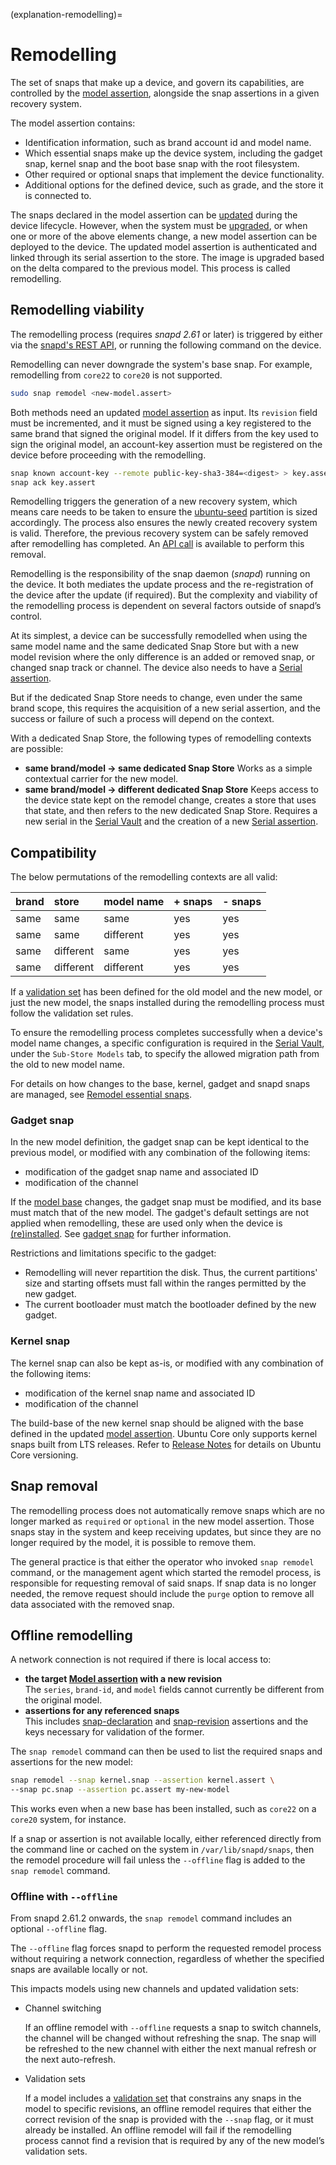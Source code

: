 (explanation-remodelling)=
# Remodelling

The set of snaps that make up a device, and govern its capabilities, are controlled by the [model assertion](/reference/assertions/model), alongside the snap assertions in a given recovery system.

The model assertion contains:

* Identification information, such as brand account id and model name.
* Which essential snaps make up the device system, including the gadget snap, kernel snap and the boot base snap with the root filesystem.
* Other required or optional snaps that implement the device functionality.
* Additional options for the defined device, such as grade, and the store it is connected to.

The snaps declared in the model assertion can be [updated](/explanation/refresh-control) during the device lifecycle. However, when the system must be [upgraded](/how-to-guides/manage-ubuntu-core/upgrade-ubuntu-core.md), or when one or more of the above elements change, a new model assertion can be deployed to the device. The updated model assertion is authenticated and linked through its serial assertion to the store. The image is upgraded based on the delta compared to the previous model. This process is called remodelling.

## Remodelling viability

The remodelling process (requires _snapd 2.61_ or later) is triggered by either via the [snapd's REST API](https://snapcraft.io/docs/snapd-api), or running the following command on the device.

Remodelling can never downgrade the system's base snap. For example, remodelling from `core22` to `core20` is not supported.

```bash
sudo snap remodel <new-model.assert>
```

Both methods need an updated [model assertion](/reference/assertions/model) as input. Its `revision` field must be incremented, and it must be signed using a key registered to the same brand that signed the original model. If it differs from the key used to sign the original model, an account-key assertion must be registered on the device before proceeding with the remodelling.

```bash
snap known account-key --remote public-key-sha3-384=<digest> > key.assert
snap ack key.assert
```

Remodelling triggers the generation of a new recovery system, which means care needs to be taken to ensure the [ubuntu-seed](/explanation/core-elements/storage-layout.md#the-ubuntu-seed-partition) partition is sized accordingly. The process also ensures the newly created recovery system is valid. Therefore, the previous recovery system can be safely removed after remodelling has completed. An [API call](/how-to-guides/manage-ubuntu-core/create-a-recovery-system-from-the-api.md/#removing-api-usage) is available to perform this removal.

Remodelling is the responsibility of the snap daemon (_snapd_) running on the device. It both mediates the update process and the re-registration of the device after the update (if required). But the complexity and viability of the remodelling process is dependent on several factors outside of snapd’s control.

At its simplest, a device can be successfully remodelled when using the same model name and the same dedicated Snap Store but with a new model revision where the only difference is an added or removed snap, or changed snap track or channel. The device also needs to have a [Serial assertion](/reference/assertions/serial).

But if the dedicated Snap Store needs to change, even under the same brand scope, this requires the acquisition of a new serial assertion, and the success or failure of such a process will depend on the context.

With a dedicated Snap Store, the following types of remodelling contexts are possible:
- **same brand/model -> same dedicated Snap Store**
Works as a simple contextual carrier for the new model.
- **same brand/model -> different dedicated Snap Store**
Keeps access to the device state kept on the remodel change, creates a store that uses that state, and then refers to the new dedicated Snap Store. Requires a new serial in the [Serial Vault](https://ubuntu.com/core/services/guide/serial-vault-overview) and the creation of a new  [Serial assertion](/reference/assertions/serial).

## Compatibility

The below permutations of the remodelling contexts are all valid:

| brand | store | model name | + snaps | - snaps |
| :-- | :-- | :-- | :-- | :-- | 
| same | same | same | yes | yes |
| same | same | different | yes | yes | 
| same | different | same | yes | yes | 
| same | different | different | yes | yes | 

If a [validation set](https://snapcraft.io/docs/validation-sets) has been defined for the old model and the new model, or just the new model, the snaps installed during the remodelling process must follow the validation set rules.

To ensure the remodelling process completes successfully when a device's model name changes, a specific configuration is required in the [Serial Vault](https://canonical-serial-vault.readthedocs-hosted.com/serial-vault/register-a-new-device-model-name/), under the `Sub-Store Models` tab, to specify the allowed migration path from the old to new model name.

For details on how changes to the base, kernel, gadget and snapd snaps are managed, see [Remodel essential snaps](remodel-essential-snaps).

### Gadget snap

In the new model definition, the gadget snap can be kept identical to the previous model, or modified with any combination of the following items:

* modification of the gadget snap name and associated ID
* modification of the channel

If the [model base](/reference/assertions/model.md/#model-assertion-fields) changes, the gadget snap must be modified, and its base must match that of the new model.
The gadget's default settings are not applied when remodelling, these are used only when the device is [(re)installed](/explanation/recovery-modes.md/#install-mode). See [gadget snap](/reference/gadget-snap-format.md/#the-gadget-yaml-file) for further information.

Restrictions and limitations specific to the gadget:

* Remodelling will never repartition the disk. Thus, the current partitions' size and starting offsets must fall within the ranges permitted by the new gadget.
* The current bootloader must match the bootloader defined by the new gadget.

### Kernel snap

The kernel snap can also be kept as-is, or modified with any combination of the following items:

* modification of the kernel snap name and associated ID
* modification of the channel

The build-base of the new kernel snap should be aligned with the base defined in the updated [model assertion](/reference/assertions/model).
Ubuntu Core only supports kernel snaps built from LTS releases. Refer to [Release Notes](/reference/release-notes.md/#release-policy-and-schedule) for details on Ubuntu Core versioning.

## Snap removal

The remodelling process does not automatically remove snaps which are no longer marked as `required` or `optional` in the new model assertion. Those snaps stay in the system and keep receiving updates, but since they are no longer required by the model, it is possible to remove them.

The general practice is that either the operator who invoked `snap remodel` command, or the management agent which started the remodel process, is responsible for requesting removal of said snaps. If snap data is no longer needed, the remove request should include the `purge` option to remove all data associated with the removed snap.

## Offline remodelling

A network connection is not required if there is local access to:

- **the target [Model assertion](/reference/assertions/model) with a new revision**</br>The `series`, `brand-id`, and `model` fields cannot currently be different from the original model.
- **assertions for any referenced snaps**</br> This includes [snap-declaration](/reference/assertions/snap-declaration) and [snap-revision](/reference/assertions/snap-revision) assertions and the keys necessary for validation of the former.

The `snap remodel` command can then be used to list the required snaps and assertions for the new model:

```bash
snap remodel --snap kernel.snap --assertion kernel.assert \
--snap pc.snap --assertion pc.assert my-new-model
```

This works even when a new base has been installed, such as `core22` on a `core20` system, for instance. 

If a snap or assertion is not available locally, either referenced directly from the command line or cached on the system in `/var/lib/snapd/snaps`, then the remodel procedure will fail unless the `--offline` flag is added to the `snap remodel` command.

### Offline with `--offline`

From snapd 2.61.2 onwards, the `snap remodel` command includes an optional `--offline` flag.

The `--offline` flag forces snapd to perform the requested remodel process without requiring a network connection, regardless of whether the specified snaps are available locally or not.

This impacts models using new channels and updated validation sets:

-  Channel switching

   If an offline remodel with `--offline` requests a snap to switch channels, the channel will be changed without refreshing the snap. The snap will be refreshed to the new channel with either the next manual refresh or the next auto-refresh.

-  Validation sets

   If a model includes a [validation set](https://snapcraft.io/docs/validation-sets) that constrains any snaps in the model to specific revisions, an offline remodel requires that either the correct revision of the snap is provided with the `--snap` flag, or it must already be installed. An offline remodel will fail if the remodelling process cannot find a revision that is required by any of the new model’s validation sets.
